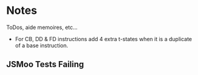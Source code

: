 # Notes

ToDos, aide memoires, etc...

- For CB, DD & FD instructions add 4 extra t-states when it is a duplicate of a base instruction.

## JSMoo Tests Failing

